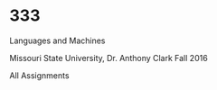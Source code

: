 # 333
Languages and Machines

Missouri State University, Dr. Anthony Clark
Fall 2016

All Assignments
